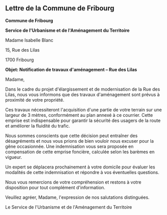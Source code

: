 ## Lettre de la Commune de Fribourg

**Commune de Fribourg**

**Service de l'Urbanisme et de l'Aménagement du Territoire**

Madame Isabelle Blanc

15, Rue des Lilas

1700 Fribourg

**Objet: Notification de travaux d'aménagement – Rue des Lilas**

Madame,

Dans le cadre du projet d'élargissement et de modernisation de la Rue des Lilas, nous vous informons que des travaux d'aménagement sont prévus à proximité de votre propriété.

Ces travaux nécessiteront l'acquisition d'une partie de votre terrain sur une largeur de 3 mètres, conformément au plan annexé à ce courrier. Cette emprise est indispensable pour garantir la sécurité des usagers de la route et améliorer la fluidité du trafic.

Nous sommes conscients que cette décision peut entraîner des désagréments et nous vous prions de bien vouloir nous excuser pour la gêne occasionnée. Une indemnisation vous sera proposée en compensation de cette emprise foncière, calculée selon les barèmes en vigueur.

Un expert se déplacera prochainement à votre domicile pour évaluer les modalités de cette indemnisation et répondre à vos éventuelles questions.

Nous vous remercions de votre compréhension et restons à votre disposition pour tout complément d'information.

Veuillez agréer, Madame, l'expression de nos salutations distinguées.

Le Service de l'Urbanisme et de l'Aménagement du Territoire
